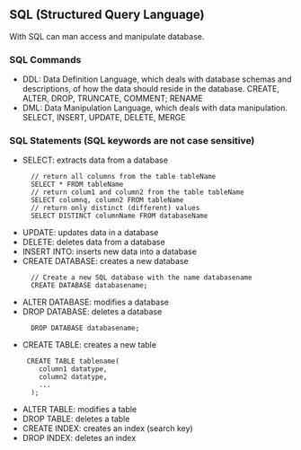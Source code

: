 ## SQL (Structured Query Language)
With SQL can man access and manipulate database.

### SQL Commands
- DDL: Data Definition Language, which deals with database schemas and descriptions, of how the data should reside in the database. CREATE, ALTER, DROP, TRUNCATE, COMMENT; RENAME
- DML: Data Manipulation Language, which deals with data manipulation. SELECT, INSERT, UPDATE, DELETE, MERGE
  
### SQL Statements (SQL keywords are not case sensitive)
- SELECT: extracts data from a database
  ```
    // return all columns from the table tableName
    SELECT * FROM tableName
    // return colum1 and column2 from the table tableName
    SELECT columnq, column2 FROM tableName
    // return only distinct (different) values
    SELECT DISTINCT columnName FROM databaseName
  ```
- UPDATE: updates data in a database
- DELETE: deletes data from a database
- INSERT INTO: inserts new data into a database
- CREATE DATABASE: creates a new database
  ```
    // Create a new SQL database with the name databasename
    CREATE DATABASE databasename;
  ```
- ALTER DATABASE: modifies a database
- DROP DATABASE: deletes a database
  ```
    DROP DATABASE databasename;
  ```
- CREATE TABLE: creates a new table
  ```
   CREATE TABLE tablename(
      column1 datatype,
      column2 datatype,
      ...
    );
  ```
- ALTER TABLE: modifies a table
- DROP TABLE: deletes a table
- CREATE INDEX: creates an index (search key)
- DROP INDEX: deletes an index

